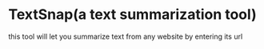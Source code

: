 # TextSnap(a text summarization  tool)
this tool will let you summarize text from any website by entering its url
